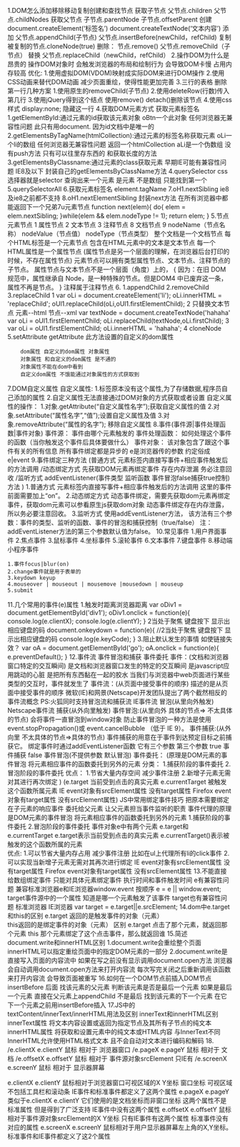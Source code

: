 1.DOM怎么添加移除移动复制创建和查找节点
    获取子节点
        父节点.children
        父节点.childNodes
    获取父节点
        子节点.parentNode
        子节点.offsetParent
    创建
        document.createElement(‘标签名’)
        document.createTextNode(‘文本内容’)
    添加
        父节点.appendChild(子节点)
        父节点.insertBefore(newChild，refChild)
    复制
        被复制的节点.cloneNode(true)
    删除：
        节点.remove()
        父节点.removeChild（子节点）
    替换
        父节点.replaceChild（newChild，refChild）
2.操作DOM为什么是昂贵的
    操作DOM对象时 会触发浏览器的布局和绘制行为 会导致DOM卡慢 占用内存较高
    优化:
        1.使用虚拟DOM(VDOM)映射成实际DOM来进行DOM操作 
        2.使用CSS动画来替代DOM动画
            减少页面重绘，使得性能更加完善
3.三行的表格 删除第一行几种方案
    1.使用原生的removeChild(子节点)
    2.使用deleteRow(行数)传入第几行
    3.使用jQuery得到这个结点 使用remove() detach()删除该节点
    4.使用css样式 display:none; 隐藏这一行
4.获取DOM元素方式 获取元素标签名
    1.getElementById:通过元素的id获取该元素对象 oBtn一个此对象 
        任何浏览器无兼容性问题
        此只有用document. 因为id文档中是唯一的
    2.getElementsByTagName(htmlCollection):通过元素的标签名称获取元素 oLi一个li的数组
        任何浏览器无兼容性问题 返回一个htmlCollection
        aLi是一个伪数组  没有push方法 只有可以往里存东西的 和获取长度的方法
    3.getElementsByClassname:通过元素的class获取元素
        早期IE可能有兼容性问题 IE8及以下
        封装自己的getElementsByClassName方法
    4.querySelector css选择器就是selector 查询出来一个元素
        是元素 不是数组 只能找到第一个
    5.querySelectorAll
    6.获取元素标签名 element.tagName
    7.oH1.nextSibling ie8及ie8之前都不支持
    8.oH1.nextElementSibling
    封装next方法 在所有浏览器中都能返回下一个兄弟7u元素节点
        function next(elem){
            do{
                elem = elem.nextSibling;
            }while(elem && elem.nodeType != 1);
            return elem;
        }
5.节点
    元素节点 1
    属性节点 2
    文本节点 3
    注释节点 8
    文档节点 9
    nodeName（节点名称） 
    nodeValue（节点值） 
    nodeType（节点类型）
    整个文档是一个文档节点
    每个HTML标签是一个元素节点
    包含在HTML元素中的文本是文本节点
    每一个HTML属性是一个属性节点
    (属性节点是另一个层面的理解，在浏览器后台打印的时候，不存在属性节点)
    元素节点可以拥有类型属性节点、文本节点、注释节点的子节点。
    属性节点与文本节点不是一个层面（角度）上的，
        {
            因为：在旧 DOM 规范中，属性继承自 Node，是一种特殊的节点。但是DOM4 中已废弃这一条，属性不再是节点。
        }
    注释属于注释节点 
6.
   1.appendChild
   2.removeChild
   3.replaceChild
        1
         var oLi = document.createElement('li');
         oLi.innerHTML = 'replaceChild';
         oUl1.replaceChild(oLi,oUl1.firstElementChild);
        2
        只替换文本节点 元素--html 节点--xml
         var textNode = document.createTextNode('hahaha'
         var oLi = oUl1.firstElementChild;
         oLi.replaceChild(textNode,oLi.firstChild);
        3
         var oLi = oUl1.firstElementChild;
         oLi.innerHTML = 'hahaha';
    4 cloneNode
    5.setAttribute getAttribute
        此方法设置的自定义的dom属性

        dom属性 自定义的dom属性 对象属性
        对象属性 和自定义的dom属性 是不通的
        对象属性不能在dom中看到
        自定义dom属性 不饿能通过对象属性的方式获取到
7.DOM自定义属性
    自定义属性:
        1.标签原本没有这个属性,为了存储数据,程序员自己添加的属性
        2.自定义属性无法直接通过DOM对象的方式获取或者设置
    自定义属性的操作：
        1.对象.getAttribute(“自定义属性名字”);获取自定义属性的值
        2.对象.setAttribute(“属性名字”,“值”);设置自定义属性及值
        3.对象.removeAttribute(“属性的名字”); 移除自定义属性
8.事件(事件源|事件处理函数|事件对象)
    事件源：
        事件由哪个元素触发的
    事件处理函数：
        如何处理这个事件的函数（当你触发这个事件后具体要做什么）
    事件对象：
        该对象包含了跟这个事件有关的所有信息
    所有事件绑定都是异步的
    e是浏览器传的参数 约定俗成 e|event
9.事件绑定三种方法
    (普通方式   元素标签内直接写事件+相应事件触发后的方法调用
    /动态绑定方式 先获取DOM元素再绑定事件 存在内存泄漏 务必注意回收
    /监听方式   addEventListener(事件类型 监听函数 事件冒泡false捕获true控制)方法
    )
    1.普通方式
        元素标签内直接写事件+相应事件触发后的方法调用 这里的事件前面需要加上“on”。
    2.动态绑定方式
        动态事件绑定，需要先获取dom元素再绑定事件，获取dom元素可以参看原生js获取dom对象
        动态事件绑定存在内存泄露，所以务必要注意回收。
    3.监听方式
        使用addEventListener方法，
        该方法有三个参数：事件的类型、监听的函数、事件的冒泡和捕获控制（true/false）
        注：addEventListener方法的第三个参数默认值为false。
10.常见事件
    1.用户界面事件
    2.焦点事件
    3.鼠标事件
    4.坐标事件
    5.滚轮事件
    6.文本事件
    7.键盘事件
    8.移动端小程序事件


    1.事件focus|blur(on)
    2.change事件就是用于表单的
    3.keydown keyup
    4.mouseover | mouseout | mousemove |mousedown | mouseup
    5.submit
11.几个常用的事件(e)属性
    1.触发时距离浏览器距离
    var oDiv1 = document.getElementById('div1');
        oDiv1.onclick = function(e){
            console.log(e.clientX);
            console.log(e.clientY);
        }
    2当处于聚焦 键盘按下 显示出相应键盘的码
    document.onkeydown = function(e){
            //2当处于聚焦 键盘按下 显示出相应键盘的码
            console.log(e.keyCode);
        }
    3.阻止默认发生的事情 如使链接失效？
    var oA = document.getElementById('go');
        oA.onclick = function(e){
            e.preventDefault();
        }
12.事件流 事件冒泡和捕获 事件委托
    事件：(文档和浏览器窗口特定的交互瞬间)
        是文档和浏览器窗口发生的特定的交互瞬间
        是javascript应用跳动的心脏
        是把所有东西黏在一起的胶水
        当我们与浏览器中web页面进行某些类型的交互时，事件就发生了
    事件流：(从页面中接受事件的顺序)
        描述的是从页面中接受事件的顺序
        微软(IE)和网景(Netscape)开发团队提出了两个截然相反的事件流概念
            PS:火狐同时支持冒泡流和捕获流
            IE事件流 冒泡(从里向外触发)
            Netscape事件流 捕获(从外向里触发)
    事件冒泡:(从里向外 具体的节点=> 不太具体的节点)
        会将事件一直冒泡到window对象
        防止事件冒泡的一种方法是使用 
            event.stopPropagation()或 
            event.cancelBubble （低于 IE 9）。
    事件捕获:(从外向里 不太具体的节点=>具体的节点)
        事件捕获的用意在于事件到达预定目标之前捕获它。
    绑定事件时通过addEventListener函数
        它有三个参数 第三个参数
            true 事件捕获
            false 事件冒泡(不提供参数 默认冒泡)
    事件委托：
        (原理是DOM元素的事件冒泡 
        将元素相应事件的函数委托到另外的元素
        分类：
            1.捕获阶段的事件委托
            2.冒泡阶段的事件委托
        优点：
            1.节省大量内存空间 减少事件注册
            2.新增子元素无需对其进行再次绑定
        )
        (e.target 当前受到点击的真实元素
        e.currentTarget 被触发这个函数所属元素
        IE event对象有srcElement属性 没有target属性
        Firefox event对象有target属性 没有srcElement属性)
        JS中常用绑定事件技巧
        把原本需要绑定在子元素的响应事件 委托给父元素
        让父元素担当事件监听的职责
        事件代理的原理是DOM元素的事件冒泡
        将元素相应事件的函数委托到另外的元素
            1.捕获阶段的事件委托
            2.冒泡阶段的事件委托
                事件对象e中有两个元素 
                e.target和e.currentTarget 
                e.target表示当前受到点击的真实元素 
                e.currentTarget()表示被触发的这个函数所属的元素   
        优点:
            1.可以节省大量内存占用 减少事件注册
                比如在ul上代理所有li的click事件
            2.可以实现当新增子元素无需对其再次进行绑定
        IE event对象有srcElement属性 没有target属性
        Firefox event对象有target属性 没有srcElement属性
13.不能直接给数组绑定事件 只能对具体元素绑定事件
    执行时间和事件触发时间
    e有兼容性问题 
    兼容标准浏览器e和IE浏览器window.event 按顺序
    e = e || window.event;
    target事件源中的一个属性 知道是哪一个元素触发了该事件
    target也有兼容性问题 标准浏览器 IE浏览器
    var target = e.target||e.srcElement;
14.dom中e.target和this的区别
    e.target 返回的是触发事件的对象（元素）  
    this返回的是绑定事件的对象（元素）
    区别
        e.target 点击了那个元素，就返回那个元素 
        this 那个元素绑定了这个点击事件，那么就返回谁
15.简述document.write和innerHTML区别
    1.document.write会重绘整个页面
    innerHTML可以指定重绘页面中的指定DOM元素的一部分
    2.document.write是直接写入页面的内容流中
    如果在写之前没有显示调用document.open方法
    浏览器会自动调用document.open方法来打开内容流
    每次写完关闭之后重新调用该函数来打开内容流 会导致页面被重写
16.如何在一个DOM节点前插入DOM节点
    insertBefore
        后面
            找该元素的父元素
            判断该元素是否是最后一个元素
            如果是最后一个元素
            直接在父元素上appendChild
        不是最后
            找到该元素的下一个元素
            在它下一个元素之前用insertBefore插入
17.JS中的textContent/innerText/innerHTML用法及区别
    innerText和innerHTML区别
    innerText属性
        将文本内容设置或返回为指定节点及其所有子节点的纯文本
    innerHTML属性
        将获取和设置元素中的纯文本或HTML内容
        与InnerText不同 InnerHTML允许使用HTML格式文本
        且不会自动对文本进行编码和解码
18.
/e.clientX e.clientY  鼠标  相对于 浏览器窗口
/e.pageX e.pageY      鼠标  相对于 文档
/e.offsetX e.offsetY  鼠标  相对于 事件源对象srcElement 只IE有
/e.screenX e.screenY  鼠标  相对于 显示器屏幕

e.clientX e.clientY
    鼠标相对于浏览器窗口可视区域的X Y坐标
    窗口坐标 可视区域不包括工具栏和滚动条
    IE事件和标准事件都定义了这两个属性
e.pageX e.pageY
    类似于e.clientX e.clientY
    它们使用的是文档坐标而非窗口坐标
    这两个属性不是标准属性 但是得到了广泛支持
    IE事件中没有这两个属性
e.offsetX e.offsetY
    鼠标相对于事件源对象srcElement的X Y坐标
    只有IE事件有这两个属性 标准事件没有对应的属性
e.screenX e.screenY
    鼠标相对于用户显示器屏幕左上角的X,Y坐标。标准事件和IE事件都定义了这2个属性








